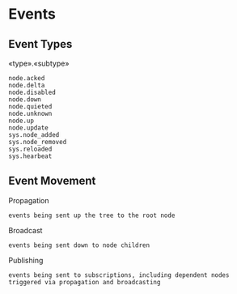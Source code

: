 # Events

## Event Types

«type».«subtype»

    node.acked
    node.delta
    node.disabled
    node.down
    node.quieted
    node.unknown
    node.up
    node.update
    sys.node_added
    sys.node_removed
    sys.reloaded
    sys.hearbeat


## Event Movement

Propagation

	events being sent up the tree to the root node

Broadcast

	events being sent down to node children

Publishing

	events being sent to subscriptions, including dependent nodes
	triggered via propagation and broadcasting

